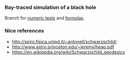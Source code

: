 ### Ray-traced simulation of a black hole

Branch for [numeric tests](https://github.com/oseiskar/black-hole/blob/numeric-notebooks/numeric_tests.ipynb) and [formulas](https://github.com/oseiskar/black-hole/blob/numeric-notebooks/physics.ipynb).

### Nice references

 * http://spiro.fisica.unipd.it/~antonell/schwarzschild/
 * http://www.astro.princeton.edu/~jeremy/heap.pdf
 * https://en.wikipedia.org/wiki/Schwarzschild_geodesics
